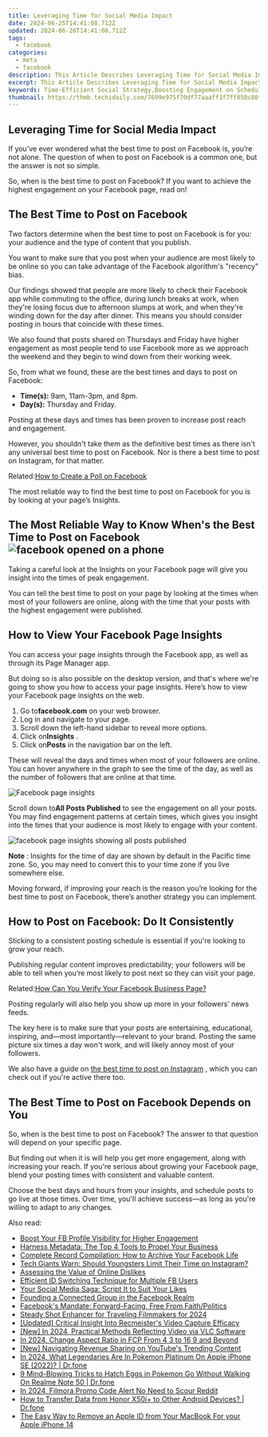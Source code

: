 ```yaml
---
title: Leveraging Time for Social Media Impact
date: 2024-06-25T14:41:08.712Z
updated: 2024-06-26T14:41:08.712Z
tags:
  - facebook
categories:
  - meta
  - facebook
description: This Article Describes Leveraging Time for Social Media Impact
excerpt: This Article Describes Leveraging Time for Social Media Impact
keywords: Time-Efficient Social Strategy,Boosting Engagement on Schedule,Effective Social Media Timing,Maximizing Post Reach Periodically,Optimal Social Impact Hours,Scheduling for Social Success,Enhancing Social Outreach Efficiently
thumbnail: https://thmb.techidaily.com/7699e975f70df77aaaff1f7ff850c80f5528a8664aaaf1c97135009707fe41f7.jpg
---
```


## Leveraging Time for Social Media Impact

 If you’ve ever wondered what the best time to post on Facebook is, you’re not alone. The question of when to post on Facebook is a common one, but the answer is not so simple.

 So, when is the best time to post on Facebook? If you want to achieve the highest engagement on your Facebook page, read on!

## The Best Time to Post on Facebook

 Two factors determine when the best time to post on Facebook is for you: your audience and the type of content that you publish.

 You want to make sure that you post when your audience are most likely to be online so you can take advantage of the Facebook algorithm's "recency" bias.

 Our findings showed that people are more likely to check their Facebook app while commuting to the office, during lunch breaks at work, when they're losing focus due to afternoon slumps at work, and when they're winding down for the day after dinner. This means you should consider posting in hours that coincide with these times.

 We also found that posts shared on Thursdays and Friday have higher engagement as most people tend to use Facebook more as we approach the weekend and they begin to wind down from their working week.

 So, from what we found, these are the best times and days to post on Facebook:

* **Time(s):** 9am, 11am-3pm, and 8pm.
* **Day(s):** Thursday and Friday.

 Posting at these days and times has been proven to increase post reach and engagement.

 However, you shouldn't take them as the definitive best times as there isn't any universal best time to post on Facebook. Nor is there a best time to post on Instagram, for that matter.

 Related:[How to Create a Poll on Facebook](https://www.makeuseof.com/how-to-create-facebook-poll/)

 The most reliable way to find the best time to post on Facebook for you is by looking at your page’s Insights.

## The Most Reliable Way to Know When's the Best Time to Post on Facebook ![facebook opened on a phone](https://static1.makeuseofimages.com/wordpress/wp-content/uploads/2021/07/best-time-to-post-on-facebook.jpg)

 Taking a careful look at the Insights on your Facebook page will give you insight into the times of peak engagement.

 You can tell the best time to post on your page by looking at the times when most of your followers are online, along with the time that your posts with the highest engagement were published.

## How to View Your Facebook Page Insights

 You can access your page insights through the Facebook app, as well as through its Page Manager app.

 But doing so is also possible on the desktop version, and that's where we're going to show you how to access your page insights. Here’s how to view your Facebook page insights on the web.

1. Go to**facebook.com** on your web browser.
2. Log in and navigate to your page.
3. Scroll down the left-hand sidebar to reveal more options.
4. Click on**Insights** .
5. Click on**Posts** in the navigation bar on the left.

 These will reveal the days and times when most of your followers are online. You can hover anywhere in the graph to see the time of the day, as well as the number of followers that are online at that time.

![Facebook page insights](https://static1.makeuseofimages.com/wordpress/wp-content/uploads/2021/07/facebook-page-times-followers-are-online.jpg)

 Scroll down to**All Posts Published** to see the engagement on all your posts. You may find engagement patterns at certain times, which gives you insight into the times that your audience is most likely to engage with your content.

![facebook page insights showing all posts published](https://static1.makeuseofimages.com/wordpress/wp-content/uploads/2021/07/all-posts-published-facebook-insights.jpg)

**Note** : Insights for the time of day are shown by default in the Pacific time zone. So, you may need to convert this to your time zone if you live somewhere else.

 Moving forward, if improving your reach is the reason you’re looking for the best time to post on Facebook, there’s another strategy you can implement.

## How to Post on Facebook: Do It Consistently

 Sticking to a consistent posting schedule is essential if you're looking to grow your reach.

 Publishing regular content improves predictability; your followers will be able to tell when you’re most likely to post next so they can visit your page.

 Related:[How Can You Verify Your Facebook Business Page?](https://www.makeuseof.com/verify-facebook-business-page/)

 Posting regularly will also help you show up more in your followers’ news feeds.

 The key here is to make sure that your posts are entertaining, educational, inspiring, and—most importantly—relevant to your brand. Posting the same picture six times a day won't work, and will likely annoy most of your followers.

 We also have a guide on [the best time to post on Instagram](https://www.makeuseof.com/best-time-to-post-on-instagram/) , which you can check out if you're active there too.

## The Best Time to Post on Facebook Depends on You

 So, when is the best time to post on Facebook? The answer to that question will depend on your specific page.

 But finding out when it is will help you get more engagement, along with increasing your reach. If you're serious about growing your Facebook page, blend your posting times with consistent and valuable content.

 Choose the best days and hours from your insights, and schedule posts to go live at those times. Over time, you'll achieve success—as long as you're willing to adapt to any changes.


<ins class="adsbygoogle"
     style="display:block"
     data-ad-format="autorelaxed"
     data-ad-client="ca-pub-7571918770474297"
     data-ad-slot="1223367746"></ins>



<ins class="adsbygoogle"
     style="display:block"
     data-ad-client="ca-pub-7571918770474297"
     data-ad-slot="8358498916"
     data-ad-format="auto"
     data-full-width-responsive="true"></ins>

<span class="atpl-alsoreadstyle">Also read:</span>
<div><ul>
<li><a href="https://facebook.techidaily.com/boost-your-fb-profile-visibility-for-higher-engagement/"><u>Boost Your FB Profile Visibility for Higher Engagement</u></a></li>
<li><a href="https://facebook.techidaily.com/harness-metadata-the-top-4-tools-to-propel-your-business/"><u>Harness Metadata: The Top 4 Tools to Propel Your Business</u></a></li>
<li><a href="https://facebook.techidaily.com/complete-record-compilation-how-to-archive-your-facebook-life/"><u>Complete Record Compilation: How to Archive Your Facebook Life</u></a></li>
<li><a href="https://facebook.techidaily.com/tech-giants-warn-should-youngsters-limit-their-time-on-instagram/"><u>Tech Giants Warn: Should Youngsters Limit Their Time on Instagram?</u></a></li>
<li><a href="https://facebook.techidaily.com/assessing-the-value-of-online-dislikes/"><u>Assessing the Value of Online Dislikes</u></a></li>
<li><a href="https://facebook.techidaily.com/efficient-id-switching-technique-for-multiple-fb-users/"><u>Efficient ID Switching Technique for Multiple FB Users</u></a></li>
<li><a href="https://facebook.techidaily.com/your-social-media-saga-script-it-to-suit-your-likes/"><u>Your Social Media Saga: Script It to Suit Your Likes</u></a></li>
<li><a href="https://facebook.techidaily.com/founding-a-connected-group-in-the-facebook-realm/"><u>Founding a Connected Group in the Facebook Realm</u></a></li>
<li><a href="https://facebook.techidaily.com/facebooks-mandate-forward-facing-free-from-faithpolitics/"><u>Facebook's Mandate: Forward-Facing, Free From Faith/Politics</u></a></li>
<li><a href="https://extra-support.techidaily.com/steady-shot-enhancer-for-traveling-filmmakers-for-2024/"><u>Steady Shot Enhancer for Traveling Filmmakers for 2024</u></a></li>
<li><a href="https://screen-sharing-recording.techidaily.com/updated-critical-insight-into-recmeisters-video-capture-efficacy/"><u>[Updated] Critical Insight Into Recmeister's Video Capture Efficacy</u></a></li>
<li><a href="https://digital-screen-recording.techidaily.com/new-in-2024-practical-methods-reflecting-video-via-vlc-software/"><u>[New] In 2024, Practical Methods  Reflecting Video via VLC Software</u></a></li>
<li><a href="https://ai-driven-video-production.techidaily.com/in-2024-change-aspect-ratio-in-fcp-from-4-3-to-16-9-and-beyond/"><u>In 2024, Change Aspect Ratio in FCP From 4 3 to 16 9 and Beyond</u></a></li>
<li><a href="https://facebook-video-share.techidaily.com/new-navigating-revenue-sharing-on-youtubes-trending-content/"><u>[New] Navigating Revenue Sharing on YouTube's Trending Content</u></a></li>
<li><a href="https://ios-pokemon-go.techidaily.com/in-2024-what-legendaries-are-in-pokemon-platinum-on-apple-iphone-se-2022-drfone-by-drfone-virtual-ios/"><u>In 2024, What Legendaries Are In Pokemon Platinum On Apple iPhone SE (2022)? | Dr.fone</u></a></li>
<li><a href="https://pokemon-go-android.techidaily.com/9-mind-blowing-tricks-to-hatch-eggs-in-pokemon-go-without-walking-on-realme-note-50-drfone-by-drfone-virtual-android/"><u>9 Mind-Blowing Tricks to Hatch Eggs in Pokemon Go Without Walking On Realme Note 50 | Dr.fone</u></a></li>
<li><a href="https://ai-driven-video-production.techidaily.com/in-2024-filmora-promo-code-alert-no-need-to-scour-reddit/"><u>In 2024, Filmora Promo Code Alert No Need to Scour Reddit</u></a></li>
<li><a href="https://android-transfer.techidaily.com/how-to-transfer-data-from-honor-x50iplus-to-other-android-devices-drfone-by-drfone-transfer-from-android-transfer-from-android/"><u>How to Transfer Data from Honor X50i+ to Other Android Devices? | Dr.fone</u></a></li>
<li><a href="https://apple-account.techidaily.com/the-easy-way-to-remove-an-apple-id-from-your-macbook-for-your-apple-iphone-14-by-drfone-ios/"><u>The Easy Way to Remove an Apple ID from Your MacBook For your Apple iPhone 14</u></a></li>
</ul></div>
